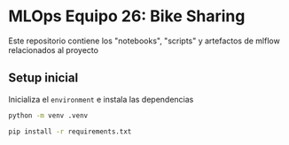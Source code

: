 # MLOps Equipo 26: Bike Sharing


Este repositorio contiene los "notebooks", "scripts" y artefactos de mlflow relacionados al proyecto


## Setup inicial 

Inicializa el `environment` e instala las dependencias

```bash
python -m venv .venv

pip install -r requirements.txt
```
